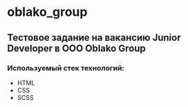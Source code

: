 # oblako_group

## Тестовое задание на вакансию Junior Developer в ООО Oblako Group

### Используемый стек технологий:
- HTML
- CSS
- SCSS
